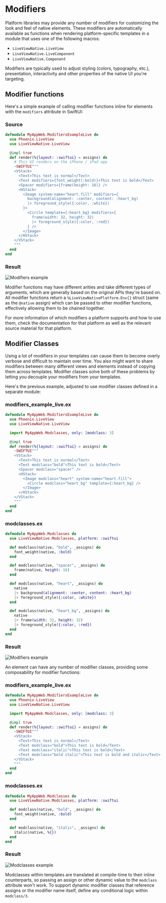 # Modifiers

Platform libraries may provide any number of modifiers for customizing the look and feel of native
elements. These modifiers are automatically available as functions when rendering platform-specific
templates in a module that uses one of the following macros:

- `LiveViewNative.LiveView`
- `LiveViewNative.LiveComponent`
- `LiveViewNative.Component`

Modifiers are typically used to adjust styling (colors, typography, etc.), presentation, interactivity
and other properties of the native UI you're targeting.

## Modifier functions

Here's a simple example of calling modifier functions inline for elements with the `modifiers` attribute in SwiftUI:

<!-- tabs-open -->

### Source

```elixir
defmodule MyAppWeb.ModifiersExampleLive do
  use Phoenix.LiveView
  use LiveViewNative.LiveView

  @impl true
  def render(%{layout: :swiftui} = assigns) do
    # This UI renders on the iPhone / iPad app
    ~SWIFTUI"""
    <VStack>
      <Text>This text is normal</Text>
      <Text modifiers={font_weight(:bold)}>This text is bold</Text>
      <Spacer modifiers={frame(height: 16)} />
      <HStack>
        <Image system-name="heart.fill" modifiers={
          background(alignment: :center, content: :heart_bg)
          |> foreground_style({:color, :white})
        }>
          <Circle template={:heart_bg} modifiers={
            frame(width: 32, height: 32)
            |> foreground_style({:color, :red})
          } />
        </Image>
      </HStack>
    </VStack>
    """
  end
end
```

### Result

![Modifiers example](./assets/images/modifiers-example.png)

<!-- tabs-close -->

Modifier functions may have different arities and take different types of arguments, which are generally based on the
original APIs they're based on. All modifier functions return a `%LiveViewNativePlatform.Env{}` struct (same as the
`@native` assign) which can be passed to other modifier functions, effectively allowing them to be chained together.

For more information of which modifiers a platform supports and how to use them, check the documentation for that
platform as well as the relevant source material for that platform. 

## Modifier Classes

Using a lot of modifiers in your templates can cause them to become overly verbose and difficult to maintain over
time. You also might want to share modifiers between many different views and elements instead of copying them
across templates. Modifier classes solve both of these problems by letting you decouple your modifiers from your
templates.

Here's the previous example, adjusted to use modifier classes defined in a separate module:

<!-- tabs-open -->

### modifiers_example_live.ex

```elixir
defmodule MyAppWeb.ModifiersExampleLive do
  use Phoenix.LiveView
  use LiveViewNative.LiveView

  import MyAppWeb.Modclasses, only: [modclass: 3]

  @impl true
  def render(%{layout: :swiftui} = assigns) do
    ~SWIFTUI"""
    <VStack>
      <Text>This text is normal</Text>
      <Text modclass="bold">This text is bold</Text>
      <Spacer modclass="spacer" />
      <HStack>
        <Image modclass="heart" system-name="heart.fill">
          <Circle modclass="heart_bg" template={:heart_bg} />
        </Image>
      </HStack>
    </VStack>
    """
  end
end
```

### modclasses.ex

```elixir
defmodule MyAppWeb.Modclasses do
  use LiveViewNative.Modclasses, platform: :swiftui

  def modclass(native, "bold", _assigns) do
    font_weight(native, :bold)
  end

  def modclass(native, "spacer", _assigns) do
    frame(native, height: 16)
  end

  def modclass(native, "heart", _assigns) do
    native
    |> background(alignment: :center, content: :heart_bg)
    |> foreground_style({:color, :white})
  end

  def modclass(native, "heart_bg", _assigns) do
    native
    |> frame(width: 32, height: 32)
    |> foreground_style({:color, :red})
  end
end
```

### Result

![Modifiers example](./assets/images/modifiers-example.png)

<!-- tabs-close -->

An element can have any number of modifier classes, providing some composability for modifier functions:

<!-- tabs-open -->

### modifiers_example_live.ex

```elixir
defmodule MyAppWeb.ModifiersExampleLive do
  use Phoenix.LiveView
  use LiveViewNative.LiveView

  import MyAppWeb.Modclasses, only: [modclass: 3]

  @impl true
  def render(%{layout: :swiftui} = assigns) do
    ~SWIFTUI"""
    <VStack>
      <Text>This text is normal</Text>
      <Text modclass="bold">This text is bold</Text>
      <Text modclass="italic">This text is bold</Text>
      <Text modclass="bold italic">This text is bold and italic</Text>
    </VStack>
    """
  end
end
```

### modclasses.ex

```elixir
defmodule MyAppWeb.Modclasses do
  use LiveViewNative.Modclasses, platform: :swiftui

  def modclass(native, "bold", _assigns) do
    font_weight(native, :bold)
  end

  def modclass(native, "italic", _assigns) do
    italic(native, %{})
  end
end
```

### Result

![Modclasses example](./assets/images/modclasses-example.png)

<!-- tabs-close -->

Modclasses within templates are translated at compile-time to their inline counterparts, so passing an assign or other
dynamic value to the `modclass` attribute won't work. To support dynamic modifier classes that reference assigns or the
modifier name itself, define any conditional logic within `modclass/3`.
